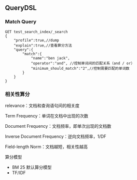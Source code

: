 ## QueryDSL

### Match Query

```
GET test_search_index/_search
{
    "profile":true,//dump
    "explain":true,//查看算分方法
    "query":{
        "match":{
            "name":"ben jack",
            "operator":"and", //控制单词间的匹配关系（and / or）
            "minimum_should_match":"2",//控制需要匹配的单词数
        }
    }
}
```

### 相关性算分

relevance：文档和查询语句间的相关度

Term Frequency：单词在文档中出现的次数

Document Frequency：文档频率，即单次出现的文档数

Inverse Document Frequency：逆向文档频率，1/DF

Field-length Norm：文档越短，相关性越高

算分模型
  - BM 25 默认算分模型
  - TF/IDF
